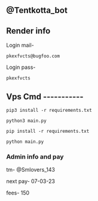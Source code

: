 ## @Tentkotta_bot

## Render info

Login mail- 
``` 
pkexfvcts@bugfoo.com
```
Login pass- 
```
pkexfvcts
```

## Vps Cmd -----------

```
pip3 install -r requirements.txt
```
```
python3 main.py
```
```
pip install -r requirements.txt
```
```
python main.py
```
### Admin info and pay

tm- @Smlovers_143

next pay- 07-03-23

fees- 150
